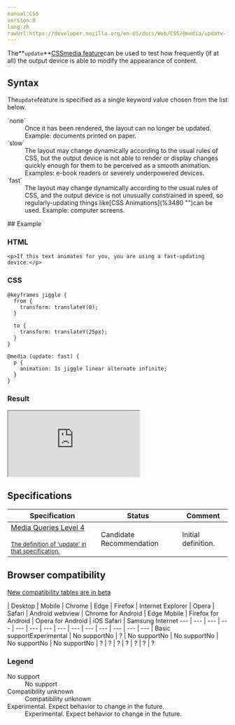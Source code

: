 ```yaml
---
manual:CSS
version:0
lang:zh
rawUrl:https://developer.mozilla.org/en-US/docs/Web/CSS/@media/update-frequency
---
```






The**`update`**[CSS](%28421 "")[media feature](%34551 "")can be used to test how frequently (if at all) the output device is able to modify the appearance of content.


## Syntax<a name="Syntax"></a>


The`update`feature is specified as a single keyword value chosen from the list below.

<dl><dt id=''>`none`</dt><dd>Once it has been rendered, the layout can no longer be updated. Example: documents printed on paper.</dd><dt id=''>`slow`</dt><dd>The layout may change dynamically according to the usual rules of CSS, but the output device is not able to render or display changes quickly enough for them to be perceived as a smooth animation. Examples: e-book readers or severely underpowered devices.</dd><dt id=''>`fast`</dt><dd>The layout may change dynamically according to the usual rules of CSS, and the output device is not unusually constrained in speed, so regularly-updating things like[CSS Animations](%3480 "")can be used. Example: computer screens.</dd></dl>
## Example<a name="Example"></a>

### HTML<a name="HTML"></a>

```
<p>If this text animates for you, you are using a fast-updating device.</p>
```

### CSS<a name="CSS"></a>

```
@keyframes jiggle {
  from {
    transform: translateY(0);
  }

  to {
    transform: translateY(25px);
  }
}

@media (update: fast) {
  p {
    animation: 1s jiggle linear alternate infinite;
  }
}
```

### Result<a name="Result"></a>


<iframe src='https://mdn.mozillademos.org/en-US/docs/Web/CSS/@media/update-frequency$samples/Example?revision=1385150' width='null' height='null'></iframe>



## Specifications<a name="Specifications"></a>

Specification | Status | Comment 
 ---  |  ---  |  ---  | 
[Media Queries Level 4<br></br><small>The definition of &#39;update&#39; in that specification.</small>](%35348 "") | Candidate Recommendation | Initial definition. 


## Browser compatibility<a name="Browser_compatibility"></a>
[New compatibility tables are in beta<i></i>](%3360 "")

 | <abbr>Desktop<i></i></abbr> | <abbr>Mobile<i></i></abbr> 
 | <abbr>Chrome<i></i></abbr> | <abbr>Edge<i></i></abbr> | <abbr>Firefox<i></i></abbr> | <abbr>Internet Explorer<i></i></abbr> | <abbr>Opera<i></i></abbr> | <abbr>Safari<i></i></abbr> | <abbr>Android webview<i></i></abbr> | <abbr>Chrome for Android<i></i></abbr> | <abbr>Edge Mobile<i></i></abbr> | <abbr>Firefox for Android<i></i></abbr> | <abbr>Opera for Android<i></i></abbr> | <abbr>iOS Safari<i></i></abbr> | <abbr>Samsung Internet<i></i></abbr> 
 ---  |  ---  |  ---  |  ---  |  ---  |  ---  |  ---  |  ---  |  ---  |  ---  |  ---  |  ---  |  ---  |  ---  | 
Basic support<abbr>Experimental<i></i></abbr> | <abbr>No support</abbr>No | <abbr>?</abbr> | <abbr>No support</abbr>No | <abbr>No support</abbr>No | <abbr>No support</abbr>No | <abbr>No support</abbr>No | <abbr>?</abbr> | <abbr>?</abbr> | <abbr>?</abbr> | <abbr>?</abbr> | <abbr>?</abbr> | <abbr>?</abbr> | <abbr>?</abbr> 


### Legend<a name="Legend"></a>
<dl><dt id=''><abbr>No support</abbr></dt><dd>No support</dd><dt id=''><abbr>Compatibility unknown</abbr></dt><dd>Compatibility unknown</dd><dt id=''><abbr>Experimental. Expect behavior to change in the future.<i></i></abbr></dt><dd>Experimental. Expect behavior to change in the future.</dd></dl>



